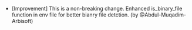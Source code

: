 - [Improvement] This is a non-breaking change. Enhanced is_binary_file function in env file for better bianry file detction. (by @Abdul-Muqadim-Arbisoft)